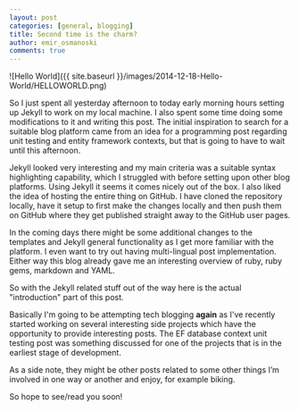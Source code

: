 ```yaml
---
layout: post
categories: [general, blogging]
title: Second time is the charm?
author: emir_osmanoski
comments: true
---
```


![Hello World]({{ site.baseurl }}/images/2014-12-18-Hello-World/HELLOWORLD.png)

So I just spent all yesterday afternoon to today early morning hours setting up Jekyll to work on my local machine. I also spent some time doing some modifications to it and writing this post. The initial inspiration to search for a suitable blog platform came from an idea for a programming post regarding unit testing and entity framework contexts, but that is going to have to wait until this afternoon.

Jekyll looked very interesting and my main criteria was a suitable syntax highlighting capability, which I struggled with before setting upon other blog platforms. Using Jekyll it seems it comes nicely out of the box. I also liked the idea of hosting the entire thing on GitHub. I have cloned the repository locally, have it setup to first make the changes locally and then push them on GitHub where they get published straight away to the GitHub user pages.

In the coming days there might be some additional changes to the templates and Jekyll general functionality as I get more familiar with the platform. I even want to try out having multi-lingual post implementation. Either way this blog already gave me an interesting overview of ruby, ruby gems, markdown and YAML.

So with the Jekyll related stuff out of the way here is the actual "introduction" part of this post.

Basically I'm going to be attempting tech blogging **again** as I've recently started working on several interesting side projects which have the opportunity to provide interesting posts. The EF database context unit testing post was something discussed for one of the projects that is in the earliest stage of development.

As a side note, they might be other posts related to some other things I’m involved in one way or another and enjoy, for example biking.

So hope to see/read you soon!
